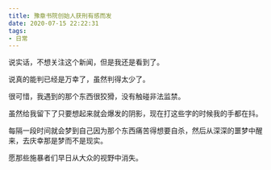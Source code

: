 ```yaml
---
title: 豫章书院创始人获刑有感而发
date: 2020-07-15 22:22:31
tags:
- 日常
---
```


说实话，不想关注这个新闻，但是我还是看到了。

说真的能判已经是万幸了，虽然判得太少了。

很可惜，我遇到的那个东西很狡猾，没有触碰非法监禁。

虽然给我留下了只要想起来就会爆发的阴影，现在打这些字的时候我的手都在抖。

每隔一段时间就会梦到自己因为那个东西痛苦得想要自杀，然后从深深的噩梦中醒来，去庆幸那是梦而不是现实。

愿那些施暴者们早日从大众的视野中消失。

